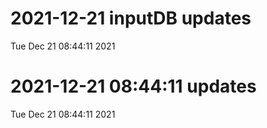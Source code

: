 
# 2021-12-21 inputDB updates 
 Tue Dec 21 08:44:11 2021 


# 2021-12-21 08:44:11 updates 
 Tue Dec 21 08:44:11 2021 

